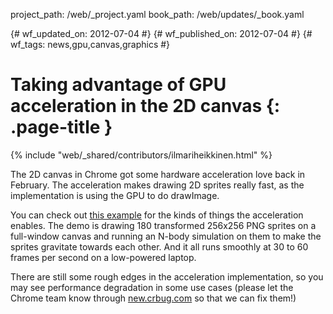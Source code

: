 project_path: /web/_project.yaml
book_path: /web/updates/_book.yaml

{# wf_updated_on: 2012-07-04 #}
{# wf_published_on: 2012-07-04 #}
{# wf_tags: news,gpu,canvas,graphics #}

# Taking advantage of GPU acceleration in the 2D canvas {: .page-title }

{% include "web/_shared/contributors/ilmariheikkinen.html" %}


The 2D canvas in Chrome got some hardware acceleration love back in February. The acceleration makes drawing 2D sprites really fast, as the implementation is using the GPU to do drawImage.

You can check out [this example](http://fhtr.org/gravityring/sprites.html) for the kinds of things the acceleration enables. The demo is drawing 180 transformed 256x256 PNG sprites on a full-window canvas and running an N-body simulation on them to make the sprites gravitate towards each other. And it all runs smoothly at 30 to 60 frames per second on a low-powered laptop.

There are still some rough edges in the acceleration implementation, so you may see performance degradation in some use cases (please let the Chrome team know through [new.crbug.com](http://new.crbug.com) so that we can fix them!)


